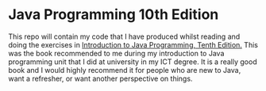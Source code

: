 # Java Programming 10th Edition
This repo will contain my code that I have produced whilst reading and doing the exercises in 
[Introduction to Java Programming, Tenth Edition.](http://www.cs.armstrong.edu/liang/intro10e/)
This was the book recommended to me during my introduction to Java programming unit that I did 
at university in my ICT degree. It is a really good book and I would highly recommend it for people
who are new to Java, want a refresher, or want another perspective on things.

